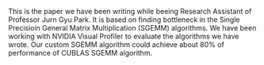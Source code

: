 This is the paper we have been writing while beeing Research Assistant of Professor Jurn Gyu Park. It is based on finding bottleneck in the 
Single Precisioin General Matrix Multiplication (SGEMM) algorithms. We have been working with NVIDIA Visual Profiler to evaluate the algorithms we have wrote. 
Our custom SGEMM algorithm could achieve about 80% of performance of CUBLAS SGEMM algorithm. 
